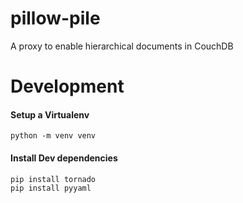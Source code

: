 # pillow-pile
A proxy to enable hierarchical documents in CouchDB

# Development
#### Setup a Virtualenv  
    python -m venv venv
#### Install Dev dependencies  
    pip install tornado
    pip install pyyaml

